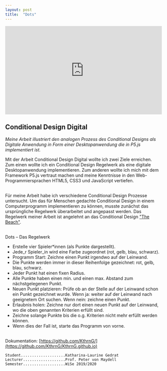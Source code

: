 ```yaml
---
layout: post
title:  "Dots"
---
```


<div style="padding:56.25% 0 0 0;position:relative;"><iframe src="https://player.vimeo.com/video/533433139?h=393d0da56c" style="position:absolute;top:0;left:0;width:100%;height:100%;" frameborder="0" allow="autoplay; fullscreen; picture-in-picture" allowfullscreen></iframe></div><script src="https://player.vimeo.com/api/player.js"></script>

## Conditional Design Digital

*Meine Arbeit illustriert den analogen Prozess des Conditional
Designs als Digitale Anwendung in Form einer Desktopanwendung die in P5.js implementiert ist.*

Mit der Arbeit Conditional Design Digital wollte ich zwei Ziele erreichen. Zum einen wollte ich ein Conditional Design Regelwerk als eine digitale Desktopanwendung implementieren. Zum anderen wollte ich mich mit dem Framework P5.js vertraut machen und meine Kenntnisse in den Web-Programmiersprachen HTML5, CSS3 und JavaScript vertiefen.<br><br>

Für meine Arbeit habe ich verschiedene Conditional Design Prozesse untersucht. Um das für Menschen gedachte Conditional Design in einem Computerprogramm implementieren zu können, musste zunächst das ursprüngliche Regelwerk überarbeitet und angepasst werden. Das Regelwerk meiner Arbeit ist angelehnt an das Conditional Design ["The Beach"](https://conditionaldesign.org/workshops/the-beach/).<br><br>

Dots – Das Regelwerk
* Erstelle vier Spieler*innen (als Punkte dargestellt).
* Jede_r Spieler_in wird eine Farbe zugeordnet (rot, gelb, blau, schwarz).
* Programm Start: Zeichne einen Punkt irgendwo auf der Leinwand.
* Die Punkte werden immer in dieser Reihenfolge gezeichnet: rot, gelb, blau, schwarz.
* Jeder Punkt hat einen fixen Radius.
* Alle Punkte haben einen min. und einen max. Abstand zum nächstgelegenen Punkt.
* Neuen Punkt platzieren: Prüfe ob an der Stelle auf der Leinwand schon ein Punkt gezeichnet wurde. Wenn ja: weiter auf der Leinwand nach geeignetem Ort suchen. Wenn nein: zeichne einen Punkt.
* Erlaubnis holen: Zeichne nur dort einen neuen Punkt auf der Leinwand, wo die oben genannten Kriterien erfüllt sind.
* Zeichne solange Punkte bis die o.g. Kriterien nicht mehr erfüllt werden können.
* Wenn dies der Fall ist, starte das Programm von vorne.<br><br>

Dokumentation: [https://github.com/KthrnG/](https://github.com/KthrnG/KthrnG.github.io)

	Student....................Katharina-Laurine Gedrat
	Lecturer...................Prof. Peter von Maydell
	Semester...................WiSe 2019/2020

